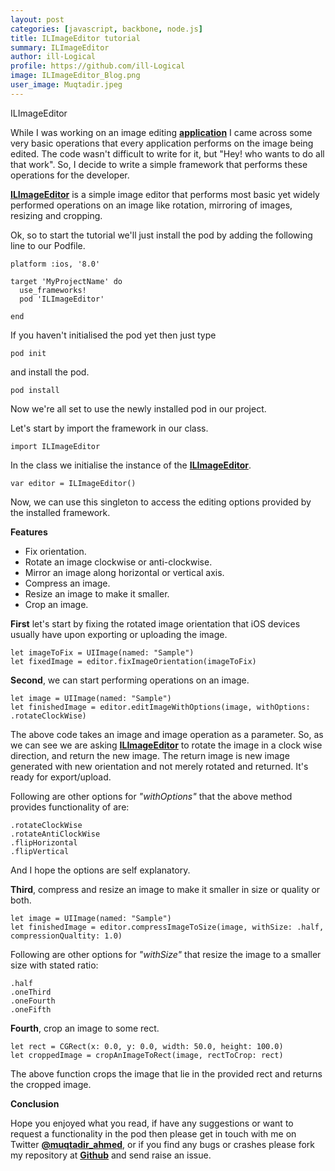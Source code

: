 ```yaml
---
layout: post
categories: [javascript, backbone, node.js]
title: ILImageEditor tutorial
summary: ILImageEditor
author: ill-Logical
profile: https://github.com/ill-Logical
image: ILImageEditor_Blog.png
user_image: Muqtadir.jpeg
---
```


ILImageEditor

While I was working on an image editing **[application](https://appsto.re/in/mEN5cb.i)** I came across some very basic operations that every application performs on the image being edited. The code wasn't difficult to write for it, but "Hey! who wants to do all that work". So, I decide to write a simple framework that performs these operations for the developer.

**[ILImageEditor](https://github.com/ill-Logical/ILImageEditor)** is a simple image editor that performs most basic yet widely performed operations on an image like rotation, mirroring of images, resizing and cropping.

Ok, so to start the tutorial we'll just install the pod by adding the following line to our Podfile.

````````
platform :ios, '8.0'

target 'MyProjectName' do
  use_frameworks!
  pod 'ILImageEditor'

end
````````
If you haven't initialised the pod yet then just type

```
pod init
```
and install the pod.

```
pod install
```

Now we're all set to use the newly installed pod in our project.

Let's start by import the framework in our class.

```
import ILImageEditor
```

In the class we initialise the instance of the [**ILImageEditor**](https://github.com/ill-Logical/ILImageEditor).

```
var editor = ILImageEditor()
```

Now, we can use this singleton to access the editing options provided by the installed framework.

**Features**
- Fix orientation.
- Rotate an image clockwise or anti-clockwise.
- Mirror an image along horizontal or vertical axis.
- Compress an image.
- Resize an image to make it smaller.
- Crop an image.

**First** let's start by fixing the rotated image orientation that iOS devices usually have upon exporting or uploading the image.

```
let imageToFix = UIImage(named: "Sample")
let fixedImage = editor.fixImageOrientation(imageToFix)
```

**Second**, we can start performing operations on an image.

```
let image = UIImage(named: "Sample")
let finishedImage = editor.editImageWithOptions(image, withOptions: .rotateClockWise)
```

The above code takes an image and image operation as a parameter. So, as we can see we are asking [**ILImageEditor**](https://github.com/ill-Logical/ILImageEditor) to rotate the image in a clock wise direction, and return the new image. The return image is new image generated with new orientation and not merely rotated and returned. It's ready for export/upload.

Following are other options for *"withOptions"* that the above method provides functionality of are:

```
.rotateClockWise
.rotateAntiClockWise
.flipHorizontal
.flipVertical
```

And I hope the options are self explanatory.

**Third**, compress and resize an image to make it smaller in size or quality or both.

```
let image = UIImage(named: "Sample")
let finishedImage = editor.compressImageToSize(image, withSize: .half, compressionQualtity: 1.0)
```

Following are other options for *"withSize"* that resize the image to a smaller size with stated ratio:

```
.half
.oneThird
.oneFourth
.oneFifth
```

**Fourth**, crop an image to some rect.

```
let rect = CGRect(x: 0.0, y: 0.0, width: 50.0, height: 100.0)
let croppedImage = cropAnImageToRect(image, rectToCrop: rect)
```

The above function crops the image that lie in the provided rect and returns the cropped image.

**Conclusion**

Hope you enjoyed what you read, if have any suggestions or want to request a functionality in the pod then please get in touch with me on Twitter **[@muqtadir_ahmed](https://twitter.com/muqtadir_ahmed)**, or if you find any bugs or crashes please fork my repository at **[Github](https://github.com/ill-Logical/ILImageEditor)** and send raise an issue. 

